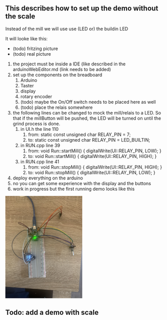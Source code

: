 ## This describes how to set up the demo without the scale
Instead of the mill we will use use (LED or) the buildin LED

It will looke like this:

- (todo) fritzing picture
- (todo) real picture

1. the project must be inside a IDE (like described in the arduinoWebEditor.md (link needs to be added)
2. set up the components on the breadboard
   1. Arduino
   2. Taster
   3. display
   4. rotary encoder
   5. (todo) maybe the On/Off switch needs to be placed here as well
   6. (todo) place the relais somewhere
1. the following lines can be changed to mock the mill/relais to a LED. So that if the millButton will be pushed, the LED will be turned on until the grind process is done.
   1. in UI.h the line 110
      1. from: static const unsigned char RELAY_PIN = 7; 
      2. to: static const unsigned char RELAY_PIN = LED_BUILTIN;
   3. in RUN.cpp line 39
      1. from: void Run::startMill() { digitalWrite(UI::RELAY_PIN, LOW); }
      2. to: void Run::startMill() { digitalWrite(UI::RELAY_PIN, HIGH); } 
   5. in RUN.cpp line 41
      1. from: void Run::stopMill() { digitalWrite(UI::RELAY_PIN, HIGH); }
      2. to: void Run::stopMill() { digitalWrite(UI::RELAY_PIN, LOW); } 
3. deploy everything on the arduino
4. no you can get some experience with the display and the buttons
5. work in progress but the first running demo looks like this<br>
<img src="./pictures/IMG_7137.jpg" width="240"> 


## Todo: add a demo with scale
